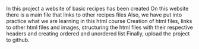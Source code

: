 In this project a website of basic recipes has been created
On this website there is a main file that links to other recipes files
Also, we have put into practice what we are learning in this html course
Creation of html files, links to other html files and images, structuring the html files with their respective headers and creating ordered and unordered list
Finally, upload the project to github. 